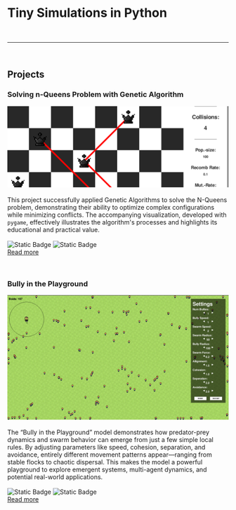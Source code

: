 # Tiny Simulations in Python

<br>

***

<br>

## Projects

### Solving n-Queens Problem with Genetic Algorithm
![Thumbnail](/assets/nqueens/pictures/8queens_banner.png)<br><br>
This project successfully applied Genetic Algorithms to solve the N-Queens problem, demonstrating their ability to optimize complex configurations while minimizing conflicts. The accompanying visualization, developed with `pygame`, effectively illustrates the algorithm's processes and highlights its educational and practical value. <br><br>
![Static Badge](https://img.shields.io/badge/Optimization-blue) ![Static Badge](https://img.shields.io/badge/Data_Visualization-blue)<br>
[Read more](/assets/nqueens/text/nqueens.html)

<br>

### Bully in the Playground
![Thumbnail](/assets/bully_in_the_playground/pictures/banner.png)<br><br>
The “Bully in the Playground” model demonstrates how predator-prey dynamics and swarm behavior can emerge from just a few simple local rules. By adjusting parameters like speed, cohesion, separation, and avoidance, entirely different movement patterns appear—ranging from stable flocks to chaotic dispersal. This makes the model a powerful playground to explore emergent systems, multi-agent dynamics, and potential real-world applications.<br><br>
![Static Badge](https://img.shields.io/badge/Simulation-blue) ![Static Badge](https://img.shields.io/badge/Visualization-blue)<br>
[Read more](/assets/bully_in_the_playground/text/bitp.html)

<br>